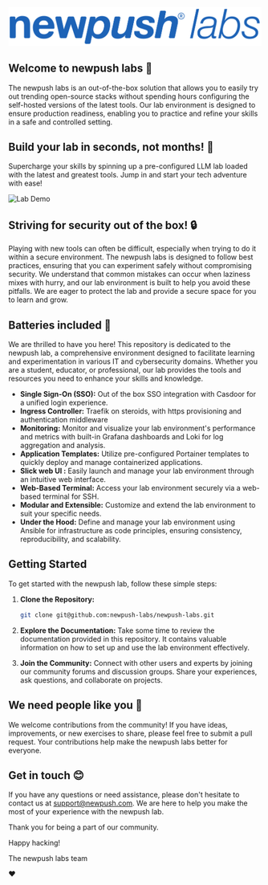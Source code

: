 ![newpush labs Logo](docs/images/np_labs_logo.png)

##  Welcome to newpush labs 🧪

The newpush labs is an out-of-the-box solution that allows you to easily try out trending open-source stacks without spending hours configuring the self-hosted versions of the latest tools. Our lab environment is designed to ensure production readiness, enabling you to practice and refine your skills in a safe and controlled setting. 

## Build your lab in seconds, not months! 🚀

Supercharge your skills by spinning up a pre-configured LLM lab loaded with the latest and greatest tools. Jump in and start your tech adventure with ease!

![Lab Demo](docs/images/lab-demo.gif)

## Striving for security out of the box! 🔒

Playing with new tools can often be difficult, especially when trying to do it within a secure environment. The newpush labs is designed to follow best practices, ensuring that you can experiment safely without compromising security. We understand that common mistakes can occur when laziness mixes with hurry, and our lab environment is built to help you avoid these pitfalls. We are eager to protect the lab and provide a secure space for you to learn and grow.

## Batteries included 🔋

We are thrilled to have you here! This repository is dedicated to the newpush lab, a comprehensive environment designed to facilitate learning and experimentation in various IT and cybersecurity domains. Whether you are a student, educator, or professional, our lab provides the tools and resources you need to enhance your skills and knowledge.

* **Single Sign-On (SSO):** Out of the box SSO integration with Casdoor for a unified login experience.
* **Ingress Controller:** Traefik on steroids, with https provisioning and authentication middleware
* **Monitoring:** Monitor and visualize your lab environment's performance and metrics with built-in Grafana dashboards and Loki for log aggregation and analysis.
* **Application Templates:** Utilize pre-configured Portainer templates to quickly deploy and manage containerized applications.
* **Slick web UI :** Easily launch and manage your lab environment through an intuitive web interface.
* **Web-Based Terminal:** Access your lab environment securely via a web-based terminal for SSH.
* **Modular and Extensible:** Customize and extend the lab environment to suit your specific needs.
* **Under the Hood:** Define and manage your lab environment using Ansible for infrastructure as code principles, ensuring consistency, reproducibility, and scalability.

## Getting Started

To get started with the newpush lab, follow these simple steps:

1. **Clone the Repository:**
   ```bash
   git clone git@github.com:newpush-labs/newpush-labs.git
   ```

2. **Explore the Documentation:**
   Take some time to review the documentation provided in this repository. It contains valuable information on how to set up and use the lab environment effectively.

3. **Join the Community:**
   Connect with other users and experts by joining our community forums and discussion groups. Share your experiences, ask questions, and collaborate on projects.

## We need people like you 👊

We welcome contributions from the community! If you have ideas, improvements, or new exercises to share, please feel free to submit a pull request. Your contributions help make the newpush labs better for everyone.

## Get in touch 😊

If you have any questions or need assistance, please don't hesitate to contact us at support@newpush.com. We are here to help you make the most of your experience with the newpush lab.

Thank you for being a part of our community. 

Happy hacking!

The newpush labs team 

❤️




